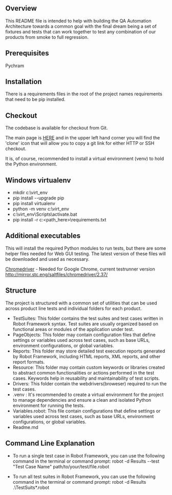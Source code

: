 ## Overview

This README file is intended to help with building the QA Automation Architecture towards a common goal with the final dream being a set of fixtures and tests that can work together to test any combination of our products from smoke to full regression.

## Prerequisites 
Pychram

## Installation

There is a requirements files in the root of the project names requirements that need to be pip installed.


## Checkout

The codebase is available for checkout from Git.

The main page is [HERE](https://github.com/vivekjsaraf/Robot-Framework-Demo.git) and in the upper left hand corner you will find the 'clone' icon that will allow you to copy a git link for either HTTP or SSH checkout.


It is, of course, recommended to install a virtual environment (venv) to hold the Python environment.


## Windows virtualenv  

- mkdir c:\virt_env  
- pip install --upgrade pip  
- pip install virtualenv  
- python -m venv c:\virt_env  
- c:\virt_env\Scripts\activate.bat  
- pip install -r c:\<path_here>\requirements.txt  

## Additional executables

This will install the required Python modules to run tests, but there are some helper files needed for Web GUI testing. The latest version of these files will be downloaded and used as necessary.

[Chromedriver](https://chromedriver.chromium.org/downloads/) - Needed for Google Chrome, current testrunner version http://mirror.stc.eng/saltfiles/chromedriver/2.37/


## Structure

The project is structured with a common set of utilities that can be used across product line tests and individual folders for each product.
- TestSuites: This folder contains the test suites and test cases written in Robot Framework syntax. Test suites are usually organized based on functional areas or modules of the application under test.
- PageObjects: This folder may contain configuration files that define settings or variables used across test cases, such as base URLs, environment configurations, or global variables.
- Reports: This folder may store detailed test execution reports generated by Robot Framework, including HTML reports, XML reports, and other report formats.
- Resource: This folder may contain custom keywords or libraries created to abstract common functionalities or actions performed in the test cases. Keywords help in reusability and maintainability of test scripts.
- Drivers: This folder contain the webdrivers(broweser) required to run the test cases.
- .venv : It's recommended to create a virtual environment for the project to manage dependencies and ensure a clean and isolated Python environment for running the tests.
- Variables.robot: This file contain configurations that define settings or variables used across test cases, such as base URLs, environment configurations, or global variables.   
- Readme.md 


## Command Line Explanation
- To run a single test case in Robot Framework, you can use the following command in the terminal or command prompt:
    robot -d Results --test "Test Case Name" path/to/your/test/file.robot

- To run all test suites in Robot Framework, you can use the following command in the terminal or command prompt:
    robot -d Results .\TestSuits\*.robot
